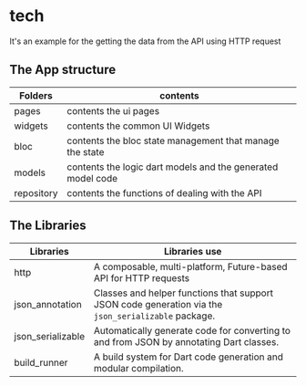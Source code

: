#  tech

It's an example for the getting the data from the API using HTTP request


## The App structure
| Folders     |  contents |
| ------------- | ------------- |
| pages | contents the ui pages      |
| widgets | contents the common UI Widgets      |
| bloc | contents the bloc state management that manage the state|
| models | contents the logic dart models and the generated model code   |
| repository | contents the functions of dealing with the API    |





## The Libraries
| Libraries     | Libraries use |
| ------------- | ------------- |
| http      | A composable, multi-platform, Future-based API for HTTP requests |
| json_annotation       | Classes and helper functions that support JSON code generation via the `json_serializable` package. | 
| json_serializable      | Automatically generate code for converting to and from JSON by annotating Dart classes. |
|   build_runner    |  A build system for Dart code generation and modular compilation.    |
